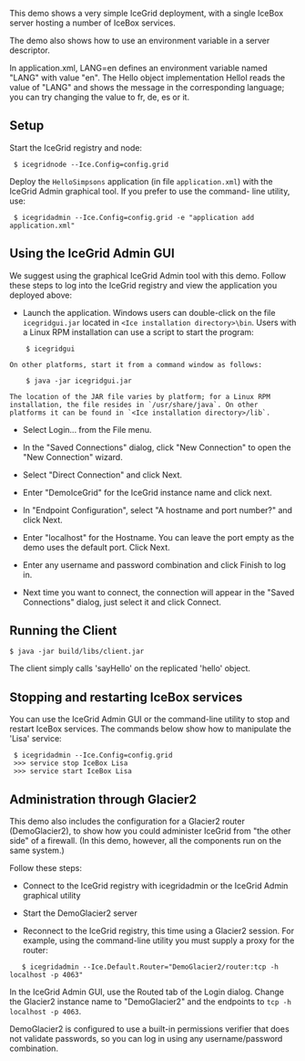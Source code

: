 This demo shows a very simple IceGrid deployment, with a single IceBox
server hosting a number of IceBox services.

The demo also shows how to use an environment variable in a server
descriptor.

In application.xml, <env>LANG=en</env> defines an environment variable
named "LANG" with value "en". The Hello object implementation HelloI
reads the value of "LANG" and shows the message in the corresponding
language; you can try changing the value to fr, de, es or it.


Setup
-----

Start the IceGrid registry and node:
```
 $ icegridnode --Ice.Config=config.grid
```
Deploy the `HelloSimpsons` application (in file `application.xml`) with
the IceGrid Admin graphical tool. If you prefer to use the command-
line utility, use:
```
 $ icegridadmin --Ice.Config=config.grid -e "application add application.xml"
```

Using the IceGrid Admin GUI
---------------------------

We suggest using the graphical IceGrid Admin tool with this demo. 
Follow these steps to log into the IceGrid registry and view the 
application you deployed above:

  - Launch the application. Windows users can double-click on the
    file `icegridgui.jar` located in `<Ice installation directory>\bin`.
    Users with a Linux RPM installation can use a script to start the
    program:
```
    $ icegridgui
```
    On other platforms, start it from a command window as follows:
```
    $ java -jar icegridgui.jar
```
    The location of the JAR file varies by platform; for a Linux RPM
    installation, the file resides in `/usr/share/java`. On other
    platforms it can be found in `<Ice installation directory>/lib`.

  - Select Login... from the File menu.

  - In the "Saved Connections" dialog, click "New Connection" to open
    the "New Connection" wizard.

  - Select "Direct Connection" and click Next.

  - Enter "DemoIceGrid" for the IceGrid instance name and click next.

  - In "Endpoint Configuration", select "A hostname and port number?"
    and click Next.

  - Enter "localhost" for the Hostname. You can leave the port empty
    as the demo uses the default port. Click Next.

  - Enter any username and password combination and click Finish
    to log in.

  - Next time you want to connect, the connection will appear in the
    "Saved Connections" dialog, just select it and click Connect.


Running the Client
------------------
```
$ java -jar build/libs/client.jar
```
The client simply calls 'sayHello' on the replicated 'hello' object.


Stopping and restarting IceBox services
---------------------------------------

You can use the IceGrid Admin GUI or the command-line utility to stop 
and restart IceBox services. The commands below show how to manipulate
the 'Lisa' service:
```
 $ icegridadmin --Ice.Config=config.grid
 >>> service stop IceBox Lisa
 >>> service start IceBox Lisa
```

Administration through Glacier2
-------------------------------

This demo also includes the configuration for a Glacier2 router
(DemoGlacier2), to show how you could administer IceGrid from
"the other side" of a firewall. (In this demo, however, all the
components run on the same system.)

Follow these steps:

 - Connect to the IceGrid registry with icegridadmin or the IceGrid
   Admin graphical utility

 - Start the DemoGlacier2 server

 - Reconnect to the IceGrid registry, this time using a Glacier2
   session. For example, using the command-line utility you must
   supply a proxy for the router:
```
   $ icegridadmin --Ice.Default.Router="DemoGlacier2/router:tcp -h localhost -p 4063"
```
   In the IceGrid Admin GUI, use the Routed tab of the Login dialog. 
   Change the Glacier2 instance name to "DemoGlacier2" and the endpoints 
   to `tcp -h localhost -p 4063`.

   DemoGlacier2 is configured to use a built-in permissions verifier
   that does not validate passwords, so you can log in using any
   username/password combination.
